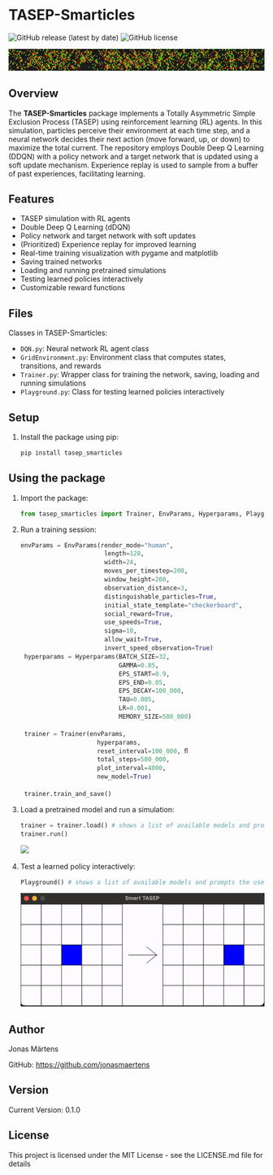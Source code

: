 # TASEP-Smarticles

![GitHub release (latest by date)](https://img.shields.io/github/v/release/jonasmaertens/TASEP?style=flat)
![GitHub license](https://img.shields.io/github/license/jonasmaertens/TASEP)

![](https://raw.githubusercontent.com/jonasmaertens/TASEP/main/TASEP-Smarticles/vids/smarticle-title.gif)

## Overview

The **TASEP-Smarticles** package implements a Totally Asymmetric Simple Exclusion Process (TASEP) using reinforcement
learning (RL) agents. In this simulation, particles perceive their environment at each time step, and a neural network
decides their next action (move forward, up, or down) to maximize the total current. The repository employs Double Deep
Q Learning (DDQN) with a policy network and a target network that is updated using a soft update mechanism. Experience
replay is used to sample from a buffer of past experiences, facilitating learning.

## Features

- TASEP simulation with RL agents
- Double Deep Q Learning (dDQN)
- Policy network and target network with soft updates
- (Prioritized) Experience replay for improved learning
- Real-time training visualization with pygame and matplotlib
- Saving trained networks
- Loading and running pretrained simulations
- Testing learned policies interactively
- Customizable reward functions

## Files

Classes in TASEP-Smarticles:

- `DQN.py`: Neural network RL agent class
- `GridEnvironment.py`: Environment class that computes states, transitions, and rewards
- `Trainer.py`: Wrapper class for training the network, saving, loading and running simulations
- `Playground.py`: Class for testing learned policies interactively

## Setup

1. Install the package using pip:

   ```bash
   pip install tasep_smarticles

## Using the package

1. Import the package:

   ```python
   from tasep_smarticles import Trainer, EnvParams, Hyperparams, Playground
   ```
   
2. Run a training session:
   ```python
   envParams = EnvParams(render_mode="human",
                          length=128,
                          width=24,
                          moves_per_timestep=200,
                          window_height=200,
                          observation_distance=3,
                          distinguishable_particles=True,
                          initial_state_template="checkerboard",
                          social_reward=True,
                          use_speeds=True,
                          sigma=10,
                          allow_wait=True,
                          invert_speed_observation=True)
    hyperparams = Hyperparams(BATCH_SIZE=32,
                              GAMMA=0.85,
                              EPS_START=0.9,
                              EPS_END=0.05,
                              EPS_DECAY=100_000,
                              TAU=0.005,
                              LR=0.001,
                              MEMORY_SIZE=500_000)

    trainer = Trainer(envParams, 
                        hyperparams, 
                        reset_interval=100_000, ﬂ
                        total_steps=500_000, 
                        plot_interval=4000, 
                        new_model=True)

    trainer.train_and_save()
   
   ```

3. Load a pretrained model and run a simulation:
   ```python
   trainer = trainer.load() # shows a list of available models and prompts the user to choose one
   trainer.run()
   ```
   ![](https://raw.githubusercontent.com/jonasmaertens/TASEP/main/TASEP-Smarticles/vids/speed_gradient.gif)
   
4. Test a learned policy interactively:
   ```python
   Playground() # shows a list of available models and prompts the user to choose one
   ```
   ![](https://raw.githubusercontent.com/jonasmaertens/TASEP/main/TASEP-Smarticles/plots/playground/playground_demo.gif)
   

## Author
Jonas Märtens

GitHub: https://github.com/jonasmaertens

## Version
Current Version: 0.1.0

## License
This project is licensed under the MIT License - see the LICENSE.md file for details